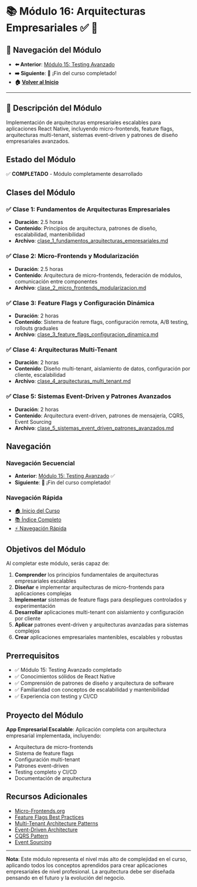 # 📚 Módulo 16: Arquitecturas Empresariales ✅ 🏢

## 🧭 Navegación del Módulo
- **⬅️ Anterior**: [Módulo 15: Testing Avanzado](../senior_8/README.md)
- **➡️ Siguiente**: 🎉 ¡Fin del curso completado!
- **🏠 [Volver al Inicio](../../README.md)**

---

## 🎯 Descripción del Módulo
Implementación de arquitecturas empresariales escalables para aplicaciones React Native, incluyendo micro-frontends, feature flags, arquitecturas multi-tenant, sistemas event-driven y patrones de diseño empresariales avanzados.

## Estado del Módulo
✅ **COMPLETADO** - Módulo completamente desarrollado

## Clases del Módulo

### ✅ Clase 1: Fundamentos de Arquitecturas Empresariales
- **Duración**: 2.5 horas
- **Contenido**: Principios de arquitectura, patrones de diseño, escalabilidad, mantenibilidad
- **Archivo**: [clase_1_fundamentos_arquitecturas_empresariales.md](clase_1_fundamentos_arquitecturas_empresariales.md)

### ✅ Clase 2: Micro-Frontends y Modularización
- **Duración**: 2.5 horas
- **Contenido**: Arquitectura de micro-frontends, federación de módulos, comunicación entre componentes
- **Archivo**: [clase_2_micro_frontends_modularizacion.md](clase_2_micro_frontends_modularizacion.md)

### ✅ Clase 3: Feature Flags y Configuración Dinámica
- **Duración**: 2 horas
- **Contenido**: Sistema de feature flags, configuración remota, A/B testing, rollouts graduales
- **Archivo**: [clase_3_feature_flags_configuracion_dinamica.md](clase_3_feature_flags_configuracion_dinamica.md)

### ✅ Clase 4: Arquitecturas Multi-Tenant
- **Duración**: 2 horas
- **Contenido**: Diseño multi-tenant, aislamiento de datos, configuración por cliente, escalabilidad
- **Archivo**: [clase_4_arquitecturas_multi_tenant.md](clase_4_arquitecturas_multi_tenant.md)

### ✅ Clase 5: Sistemas Event-Driven y Patrones Avanzados
- **Duración**: 2 horas
- **Contenido**: Arquitectura event-driven, patrones de mensajería, CQRS, Event Sourcing
- **Archivo**: [clase_5_sistemas_event_driven_patrones_avanzados.md](clase_5_sistemas_event_driven_patrones_avanzados.md)

## Navegación

### Navegación Secuencial
- **Anterior**: [Módulo 15: Testing Avanzado](../senior_8/README.md) ✅
- **Siguiente**: 🎉 ¡Fin del curso completado!

### Navegación Rápida
- [🏠 Inicio del Curso](../../README.md)
- [📚 Índice Completo](../../INDICE_COMPLETO.md)
- [⚡ Navegación Rápida](../../NAVEGACION_RAPIDA.md)

## Objetivos del Módulo

Al completar este módulo, serás capaz de:

1. **Comprender** los principios fundamentales de arquitecturas empresariales escalables
2. **Diseñar** e implementar arquitecturas de micro-frontends para aplicaciones complejas
3. **Implementar** sistemas de feature flags para despliegues controlados y experimentación
4. **Desarrollar** aplicaciones multi-tenant con aislamiento y configuración por cliente
5. **Aplicar** patrones event-driven y arquitecturas avanzadas para sistemas complejos
6. **Crear** aplicaciones empresariales mantenibles, escalables y robustas

## Prerrequisitos

- ✅ Módulo 15: Testing Avanzado completado
- ✅ Conocimientos sólidos de React Native
- ✅ Comprensión de patrones de diseño y arquitectura de software
- ✅ Familiaridad con conceptos de escalabilidad y mantenibilidad
- ✅ Experiencia con testing y CI/CD

## Proyecto del Módulo

**App Empresarial Escalable**: Aplicación completa con arquitectura empresarial implementada, incluyendo:
- Arquitectura de micro-frontends
- Sistema de feature flags
- Configuración multi-tenant
- Patrones event-driven
- Testing completo y CI/CD
- Documentación de arquitectura

## Recursos Adicionales

- [Micro-Frontends.org](https://micro-frontends.org/)
- [Feature Flags Best Practices](https://featureflags.io/)
- [Multi-Tenant Architecture Patterns](https://martinfowler.com/articles/microservices.html)
- [Event-Driven Architecture](https://martinfowler.com/articles/201701-event-driven.html)
- [CQRS Pattern](https://martinfowler.com/bliki/CQRS.html)
- [Event Sourcing](https://martinfowler.com/eaaDev/EventSourcing.html)

---

**Nota**: Este módulo representa el nivel más alto de complejidad en el curso, aplicando todos los conceptos aprendidos para crear aplicaciones empresariales de nivel profesional. La arquitectura debe ser diseñada pensando en el futuro y la evolución del negocio.
